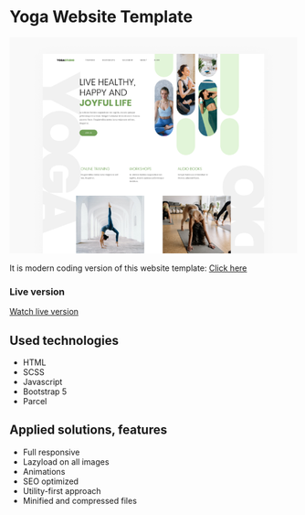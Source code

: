 # Yoga Website Template

![alt text](https://github.com/damiankomonski/yoga-template/blob/main/cover-image.png?raw=true)

It is modern coding version of this website template:
[Click here](https://templatesjungle.com/downloads/divineyoga-free-yoga-teacher-studio-figma-template/)

### Live version
[Watch live version](https://koski.studio/yoga/index.html)

## Used technologies
- HTML
- SCSS
- Javascript
- Bootstrap 5
- Parcel

## Applied solutions, features
- Full responsive
- Lazyload on all images
- Animations
- SEO optimized
- Utility-first approach
- Minified and compressed files
